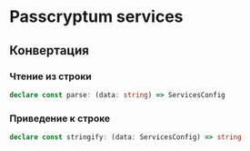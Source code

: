 # Passcryptum services

## Конвертация

### Чтение из строки

```typescript
declare const parse: (data: string) => ServicesConfig
```

### Приведение к строке

```typescript
declare const stringify: (data: ServicesConfig) => string
```
